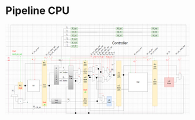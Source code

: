# Pipeline CPU

![image](https://github.com/RussellChen1228/Pipeline_CPU/blob/main/png/pipeline_CPU.png)
